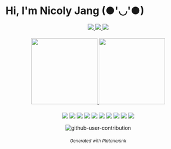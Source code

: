 # Hi, I'm Nicoly Jang (●'◡'●)

<div style="text-align: center;">

  <!-- Redes sociais -->
  <div style="display: inline-block; text-align: center;">
    <a href="mailto:nicolyjjang@gmail.com">
      <img src="https://img.shields.io/badge/-Gmail-%23333?style=for-the-badge&logo=gmail&logoColor=white" target="_blank">
    </a>
    <a href="https://www.linkedin.com/in/nicoly-jang-9883a0194/" target="_blank">
      <img src="https://img.shields.io/badge/-LinkedIn-%230077B5?style=for-the-badge&logo=linkedin&logoColor=white" target="_blank">
    </a>
    <a href="https://www.instagram.com/nicoly_jang/" target="_blank">
      <img src="https://img.shields.io/badge/Instagram-E4405F?style=for-the-badge&logo=instagram&logoColor=white">
    </a>
  </div>

  <!-- Estatísticas do GitHub -->
  <div style="margin-top: 20px; text-align: center;">
    <a href="https://github.com/nicolyjjang">
      <img height="180em" src="https://github-readme-stats.vercel.app/api?username=nicolyjjang&show_icons=true&theme=omni&include_all_commits=true&count_private=true">
    </a>
    <a href="https://github.com/nicolyjjang">
      <img height="180em" src="https://github-readme-stats.vercel.app/api/top-langs/?username=nicolyjjang&layout=compact&langs_count=6&theme=omni">
    </a>
  </div>

  <!-- Tecnologias -->
  <div style="margin-top: 20px;">
    <img src="https://img.shields.io/badge/Linux-FCC624?style=for-the-badge&logo=linux&logoColor=black">
    <img src="https://img.shields.io/badge/C%23-239120?style=for-the-badge&logo=c-sharp&logoColor=white">
    <img src="https://img.shields.io/badge/Python-3776AB?style=for-the-badge&logo=python&logoColor=white">
    <img src="https://img.shields.io/badge/JavaScript-F7DF1E?style=for-the-badge&logo=javascript&logoColor=black">
    <img src="https://img.shields.io/badge/HTML5-E34F26?style=for-the-badge&logo=html5&logoColor=white">
    <img src="https://img.shields.io/badge/CSS3-1572B6?style=for-the-badge&logo=css3&logoColor=white">
    <img src="https://img.shields.io/badge/Angular-DD0031?style=for-the-badge&logo=angular&logoColor=white">
    <img src="https://img.shields.io/badge/MySQL-005C84?style=for-the-badge&logo=mysql&logoColor=white">
    <img src="https://img.shields.io/badge/Amazon_AWS-FF9900?style=for-the-badge&logo=amazonaws&logoColor=white">
    <img src="https://img.shields.io/badge/Figma-F24E1E?style=for-the-badge&logo=figma&logoColor=white">
  </div>

  <!-- Contribuições do GitHub -->

  ![github-user-contribution](https://github.com/user-attachments/assets/2c09a542-aeb8-404b-aa96-9e9e4151cb18)

  <div style="margin-top: 20px;">
    <small><i>Generated with Platane/snk</i></small>
  </div>

</div>
